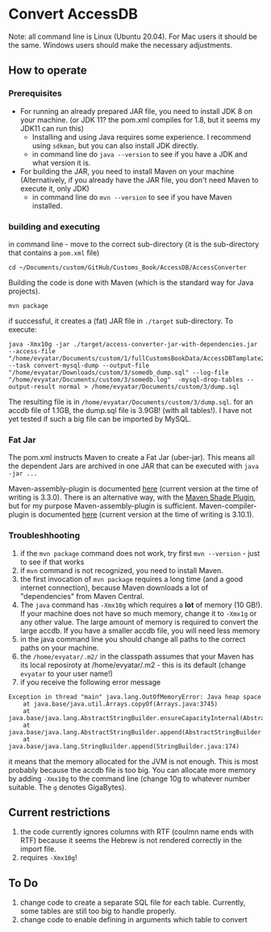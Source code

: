 # Convert AccessDB
Note: all command line is Linux (Ubuntu 20.04). For Mac users it should be the same. Windows users should make the necessary adjustments.

## How to operate

### Prerequisites
- For running an already prepared JAR file, you need to install JDK 8 on your machine. (or JDK 11? the pom.xml compiles for 1.8, but it seems my JDK11 can run this)
  - Installing and using Java requires some experience. I recommend using `sdkman`, but you can also install JDK directly.
  - in command line do `java --version` to see if you have a JDK and what version it is.
- For building the JAR, you need to install Maven on your machine (Alternatively, if you already have the JAR file, you don't need Maven to execute it, only JDK)
  - in command line do `mvn --version` to see if you have Maven installed.

### building and executing
in command line - move to the correct sub-directory (it is the sub-directory that contains a `pom.xml` file)
```
cd ~/Documents/custom/GitHub/Customs_Book/AccessDB/AccessConverter
```
Building the code is done with Maven (which is the standard way for Java projects).
```
mvn package
```
if successful, it creates a (fat) JAR file in `./target` sub-directory.
To execute:
```
java -Xmx10g -jar ./target/access-converter-jar-with-dependencies.jar --access-file "/home/evyatar/Documents/custom/1/fullCustomsBookData/AccessDBTamplate20220411.accdb" --task convert-mysql-dump --output-file "/home/evyatar/Downloads/custom/3/somedb_dump.sql" --log-file "/home/evyatar/Documents/custom/3/somedb.log"  -mysql-drop-tables --output-result normal > /home/evyatar/Documents/custom/3/dump.sql
```

The resulting file is in `/home/evyatar/Documents/custom/3/dump.sql`. for an accdb file of 1.1GB, the dump.sql file is 3.9GB! (with all tables!). I have not yet tested if such a big file can be imported by MySQL.

### Fat Jar
The pom.xml instructs Maven to create a Fat Jar (uber-jar). This means all the dependent Jars are archived in one JAR that can be executed with `java -jar ...`

Maven-assembly-plugin is documented [here](https://maven.apache.org/plugins/maven-assembly-plugin/index.html) (current version at the time of writing is 3.3.0). There is an alternative way, with the [Maven Shade Plugin](https://maven.apache.org/plugins/maven-shade-plugin/), but for my purpose Maven-assembly-plugin is sufficient.
Maven-compiler-plugin is documented [here](https://maven.apache.org/plugins/maven-compiler-plugin/index.html) (current version at the time of writing is 3.10.1).

### Troubleshhooting
1. if the `mvn package` command does not work, try first `mvn --version` - just to see if that works
2. if `mvn` command is not recognized, you need to install Maven.
3. the first invocation of `mvn package` requires a long time (and a good internet connection), because Maven downloads a lot of "dependencies" from Maven Central.
4. The `java` command has `-Xmx10g` which requires a **lot** of memory (10 GB!). If your machine does not have so much memory, change it to `-Xmx1g` or any other value. The large amount of memory is required to convert the large accdb. If you have a smaller accdb file, you will need less memory
5. in the java command line you should change all paths to the correct paths on your machine.
6. the `/home/evyatar/.m2/` in the classpath assumes that your Maven has its local reposiroty at /home/evyatar/.m2 - this is its default (change `evyatar` to your user name!)
7. if you receive the following error message
```
Exception in thread "main" java.lang.OutOfMemoryError: Java heap space
	at java.base/java.util.Arrays.copyOf(Arrays.java:3745)
	at java.base/java.lang.AbstractStringBuilder.ensureCapacityInternal(AbstractStringBuilder.java:172)
	at java.base/java.lang.AbstractStringBuilder.append(AbstractStringBuilder.java:538)
	at java.base/java.lang.StringBuilder.append(StringBuilder.java:174)
```
it means that the memory allocated for the JVM is not enough. This is most probably because the accdb file is too big. You can allocate more memory by adding `-Xmx10g` to the command line (change 10g to whatever number suitable. The `g` denotes GigaBytes).


## Current restrictions
1. the code currently ignores columns with RTF (coulmn name ends with RTF) because it seems the Hebrew is not rendered correctly in the import file.
2. requires `-Xmx10g`!


## To Do
1. change code to create a separate SQL file for each table. Currently, some tables are still too big to handle properly.
2. change code to enable defining in arguments which table to convert



